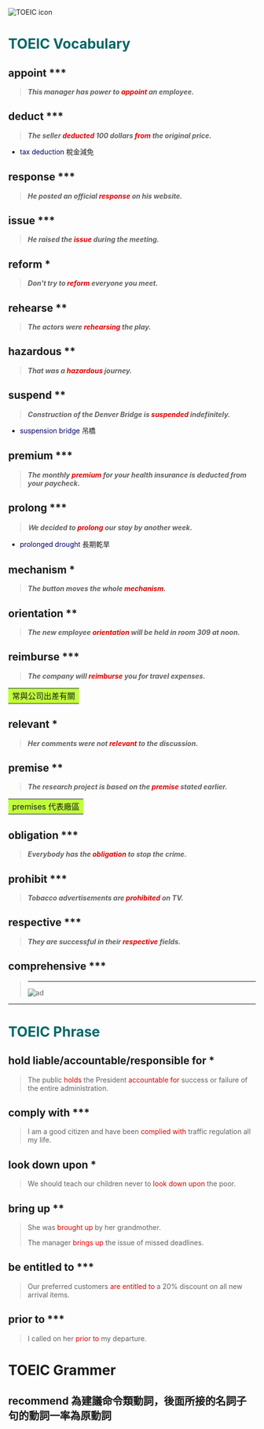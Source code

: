 ![TOEIC icon](http://www.audavia-formation.fr/wp-content/uploads/2015/07/logo-TOEIC.jpg)
# <font color="#006666">TOEIC Vocabulary</font>
## appoint ***
>***This manager has power to <font color="#dd0000">appoint</font> an employee.***


## deduct ***
>***The seller <font color="#dd0000">deducted</font> 100 dollars <font color="dd0000">from</font> the original price.***

* <font color="#000066">tax deduction</font> 稅金減免

## response ***
>***He posted an official <font color="#dd0000">response</font> on his website.***

## issue ***
>***He raised the <font color="#dd0000">issue</font> during the meeting.***

## reform *
>***Don't try to <font color="#dd0000">reform</font> everyone you meet.***

## rehearse **
>***The actors were <font color="#dd0000">rehearsing</font> the play.***

## hazardous **
>***That was a <font color="#dd0000">hazardous</font> journey.***

## suspend **
>***Construction of the Denver Bridge is <font color="#dd0000">suspended</font> indefinitely.***

* <font color="#000066">suspension bridge</font> 吊橋

## premium ***
>***The monthly <font color="#dd0000">premium</font> for your health insurance is deducted from your paycheck.***

## prolong ***
>***Ｗe decided to <font color="#dd0000">prolong</font> our stay by another week.***

* <font color="#000066">prolonged drought</font> 長期乾旱

## mechanism *
>***The button moves the whole <font color="#dd0000">mechanism</font>.***

## orientation **
>***The new employee <font color="#dd0000">orientation</font> will be held in room 309 at noon.***

## reimburse ***
>***The company will <font color="#dd0000">reimburse</font> you for travel expenses.***

<table><tr><td bgcolor=#C0FF3E>常與公司出差有關</td></tr></table>

## relevant *
>***Her comments were not <font color="#dd0000">relevant</font> to the discussion.***

## premise **
>***The research project is based on the <font color="#dd0000">premise</font> stated earlier.***

<table><tr><td bgcolor=#C0FF3E> premises 代表廠區</td></tr></table>

## obligation ***

>***Everybody has the <font color="#dd0000">obligation</font> to stop the crime.***

## prohibit ***

>***Tobacco advertisements are <font color="#dd0000">prohibited</font> on TV.***

## respective ***
>***They are successful in their <font color="#dd0000">respective</font> fields.***

## comprehensive ***
>******
>![ad](https://rcyan.github.io/WeChat-applet/images/ad1.jpg "我是悬停内容")
******
# <font color="#006666">TOEIC Phrase</font>
## hold liable/accountable/responsible for *
>The public <font color="#dd0000">holds</font> the President <font color="#dd0000">accountable for</font> success or failure of the entire administration.

## comply with ***
>I am a good citizen and have been <font color="#dd0000">complied with</font> traffic regulation all my life.

## look down upon *
>We should teach our children never to <font color="#dd0000">look down upon</font> the poor.

## bring up **
>She was <font color="#dd0000">brought up</font> by her grandmother.
> 
>The manager <font color="#dd0000">brings up</font> the issue of missed deadlines.

## be entitled to ***
>Our preferred customers <font color="#dd0000">are entitled to</font> a 20% discount on all new arrival items.

## prior to ***
>I called on her <font color="#dd0000">prior to</font> my departure.

# TOEIC Grammer
## recommend 為建議命令類動詞，後面所接的名詞子句的動詞一率為原動詞
